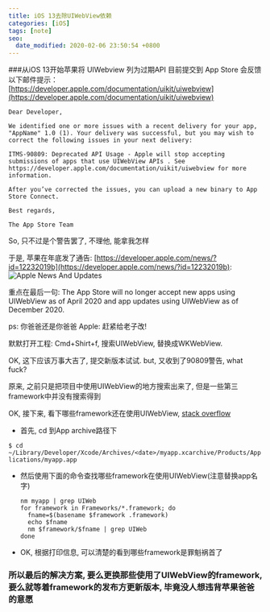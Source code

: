```yaml
---
title: iOS 13去除UIWebView依赖
categories: [iOS]
tags: [note]
seo:
  date_modified: 2020-02-06 23:50:54 +0800
---
```


###从iOS 13开始苹果将 UIWebview 列为过期API
目前提交到 App Store 会反馈以下邮件提示：
[https://developer.apple.com/documentation/uikit/uiwebview](https://developer.apple.com/documentation/uikit/uiwebview)

```
Dear Developer,

We identified one or more issues with a recent delivery for your app, "AppName" 1.0 (1). Your delivery was successful, but you may wish to correct the following issues in your next delivery:

ITMS-90809: Deprecated API Usage - Apple will stop accepting submissions of apps that use UIWebView APIs . See https://developer.apple.com/documentation/uikit/uiwebview for more information.

After you’ve corrected the issues, you can upload a new binary to App Store Connect.

Best regards,

The App Store Team
```

So, 只不过是个警告罢了, 不理他, 能拿我怎样

于是, 苹果在年底发了通告: [https://developer.apple.com/news/?id=12232019b](https://developer.apple.com/news/?id=12232019b):
![Apple News And Updates](https://github.com/vinsent/vinsent.github.io/blob/master/assets/img/post/2020-2-6-remove_uiwebview/apple_news_about_webview.png)

重点在最后一句: The App Store will no longer accept new apps using UIWebView as of April 2020 and app updates using UIWebView as of December 2020.

ps: 你爸爸还是你爸爸 Apple: 赶紧给老子改!

默默打开工程: Cmd+Shirt+f, 搜索UIWebView, 替换成WKWebView.

OK, 这下应该万事大吉了, 提交新版本试试.
but, 又收到了90809警告, what fuck?

原来, 之前只是把项目中使用UIWebView的地方搜索出来了, 但是一些第三framework中并没有搜索得到

OK, 接下来, 看下哪些framework还在使用UIWebView, [stack overflow](https://stackoverflow.com/questions/57722616/itms-90809-deprecated-api-usage-apple-will-stop-accepting-submissions-of-app)

* 首先, cd 到App archive路径下

 `$ cd ~/Library/Developer/Xcode/Archives/<date>/myapp.xcarchive/Products/Applications/myapp.app`


* 然后使用下面的命令查找哪些framework在使用UIWebView(注意替换app名字)

	```
	nm myapp | grep UIWeb
	for framework in Frameworks/*.framework; do
	  fname=$(basename $framework .framework)
	  echo $fname
	  nm $framework/$fname | grep UIWeb
	done
	```
* OK, 根据打印信息, 可以清楚的看到哪些framework是罪魁祸首了

### 所以最后的解决方案, 要么更换那些使用了UIWebView的framework, 要么就等着framework的发布方更新版本, 毕竟没人想违背苹果爸爸的意愿